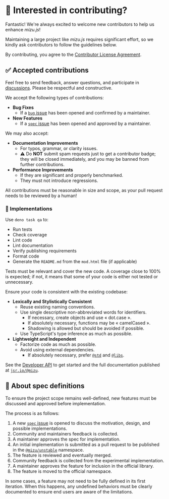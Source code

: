 # 💪 Interested in contributing?

Fantastic! We're always excited to welcome new contributors to help us enhance _mizu.js_!

Maintaining a large project like _mizu.js_ requires significant effort, so we kindly ask contributors to follow the guidelines below.

By contributing, you agree to the [Contributor License Agreement](/.github/CLA.md).

## ✅ Accepted contributions

Feel free to send feedback, answer questions, and participate in [discussions](https://github.com/lowlighter/mizu/discussions/new/choose). Please be respectful and constructive.

We accept the following types of contributions:

- **Bug Fixes**
  - If a [`bug` issue](https://github.com/lowlighter/mizu/issues/new?assignees=&labels=bug&projects=&template=bug.yml) has been opened and confirmed by a maintainer.
- **New Features**
  - If a [`spec` issue](https://github.com/lowlighter/mizu/issues/new?assignees=&labels=spec&projects=&template=spec.yml) has been opened and approved by a maintainer.

We may also accept:

- **Documentation Improvements**
  - For typos, grammar, or clarity issues.
  - ⚠️ Do **NOT** submit spam requests just to get a contributor badge; they will be closed immediately, and you may be banned from further contributions.
- **Performance Improvements**
  - If they are significant and properly benchmarked.
  - They must not introduce regressions.

All contributions must be reasonable in size and scope, as your pull request needs to be reviewed by a human!

### 🧪 Implementations

Use `deno task qa` to:

- Run tests
- Check coverage
- Lint code
- Lint documentation
- Verify publishing requirements
- Format code
- Generate the `README.md` from the `mod.html` file (if applicable)

Tests must be relevant and cover the new code. A coverage close to 100% is expected; if not, it means that some of your code is either not tested or unnecessary.

Ensure your code is consistent with the existing codebase:

- **Lexically and Stylistically Consistent**
  - Reuse existing naming conventions.
  - Use single descriptive non-abbreviated words for identifiers.
    - If necessary, create objects and use « dot.case ».
    - If absolutely necessary, functions may be « camelCased ».
    - Shadowing is allowed but should be avoided if possible.
  - Use TypeScript's type inference as much as possible.
- **Lightweight and Independent**
  - Factorize code as much as possible.
  - Avoid using external dependencies.
    - If absolutely necessary, prefer [`@std`](https://jsr.io/@std) and [`@libs`](https://jsr.io/@libs).

See the [Developer API](https://mizu.sh/#api-dev) to get started and the full documentation published at [`jsr.io/@mizu`](https://jsr.io/@mizu).

## 📜 About spec definitions

To ensure the project scope remains well-defined, new features must be discussed and approved before implementation.

The process is as follows:

1. A new [`spec` issue](https://github.com/lowlighter/mizu/issues/new?assignees=&labels=spec&projects=&template=spec.yml) is opened to discuss the motivation, design, and possible implementations.
2. Community and maintainers feedback is collected.
3. A maintainer approves the spec for implementation.
4. An initial implementation is submitted as a pull request to be published in the [`@mizu/unstable`](https://jsr.io/@mizu/unstable) namespace.
5. The feature is reviewed and eventually merged.
6. Community feedback is collected from the experimental implementation.
7. A maintainer approves the feature for inclusion in the official library.
8. The feature is moved to the official namespace.

In some cases, a feature may not need to be fully defined in its first iteration. When this happens, any undefined behaviors must be clearly documented to ensure end users are aware of the limitations.
